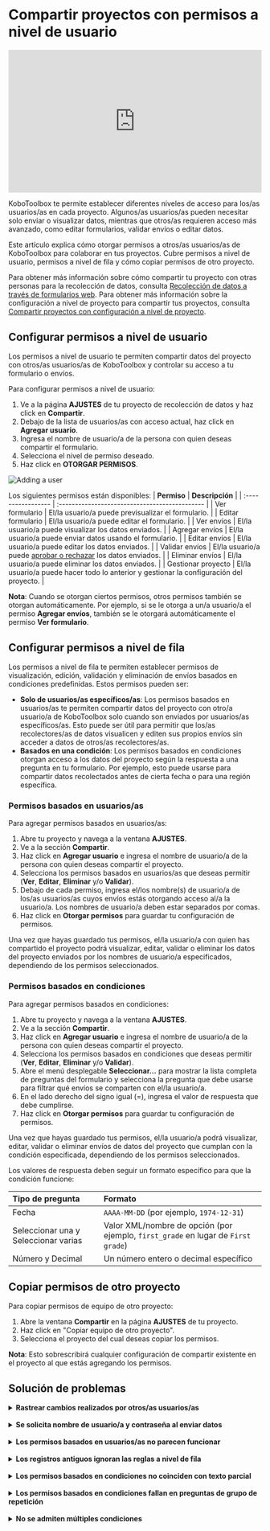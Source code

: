 # Compartir proyectos con permisos a nivel de usuario

<iframe src="https://www.youtube.com/embed/WnCNuxgaMoQ?si=bktZdlug2uBKUyzq" style="width: 100%; aspect-ratio: 16 / 9; height: auto; border: 0;" title="YouTube video player" frameborder="0" allow="accelerometer; autoplay; clipboard-write; encrypted-media; gyroscope; picture-in-picture; web-share" allowfullscreen></iframe>

KoboToolbox te permite establecer diferentes niveles de acceso para los/as usuarios/as en cada proyecto. Algunos/as usuarios/as pueden necesitar solo enviar o visualizar datos, mientras que otros/as requieren acceso más avanzado, como editar formularios, validar envíos o editar datos.

Este artículo explica cómo otorgar permisos a otros/as usuarios/as de KoboToolbox para colaborar en tus proyectos. Cubre permisos a nivel de usuario, permisos a nivel de fila y cómo copiar permisos de otro proyecto.

<p class="note">
Para obtener más información sobre cómo compartir tu proyecto con otras personas para la recolección de datos, consulta <a href="https://support.kobotoolbox.org/data_through_webforms.html">Recolección de datos a través de formularios web</a>. Para obtener más información sobre la configuración a nivel de proyecto para compartir tus proyectos, consulta <a href="https://support.kobotoolbox.org/project_sharing_settings.html">Compartir proyectos con configuración a nivel de proyecto</a>.
</p>

## Configurar permisos a nivel de usuario

Los permisos a nivel de usuario te permiten compartir datos del proyecto con otros/as usuarios/as de KoboToolbox y controlar su acceso a tu formulario o envíos.

Para configurar permisos a nivel de usuario:
1. Ve a la página **AJUSTES** de tu proyecto de recolección de datos y haz click en **Compartir**.
2. Debajo de la lista de usuarios/as con acceso actual, haz click en **Agregar usuario**.
3. Ingresa el nombre de usuario/a de la persona con quien deseas compartir el formulario.
4. Selecciona el nivel de permiso deseado.
5. Haz click en **OTORGAR PERMISOS**.

![Adding a user](images/managing_permissions/add_user.png)

Los siguientes permisos están disponibles:
| **Permiso**    | **Descripción**                                |
| :----------------- | :--------------------------------------------- |
| Ver formulario               | El/la usuario/a puede previsualizar el formulario.                                  |
| Editar formulario      | El/la usuario/a puede editar el formulario.                                  |
| Ver envíos           | El/la usuario/a puede visualizar los datos enviados.           |
| Agregar envíos           | El/la usuario/a puede enviar datos usando el formulario.         |
| Editar envíos         | El/la usuario/a puede editar los datos enviados.           |
| Validar envíos | El/la usuario/a puede [aprobar o rechazar](https://support.kobotoolbox.org/record_validation.html) los datos enviados. |
| Eliminar envíos         | El/la usuario/a puede eliminar los datos enviados.        |
| Gestionar proyecto      | El/la usuario/a puede hacer todo lo anterior y gestionar la configuración del proyecto.                  |

<p class="note">
<strong>Nota</strong>: Cuando se otorgan ciertos permisos, otros permisos también se otorgan automáticamente. Por ejemplo, si se le otorga a un/a usuario/a el permiso <strong>Agregar envíos</strong>, también se le otorgará automáticamente el permiso <strong>Ver formulario</strong>.
</p>

## Configurar permisos a nivel de fila

Los permisos a nivel de fila te permiten establecer permisos de visualización, edición, validación y eliminación de envíos basados en condiciones predefinidas. Estos permisos pueden ser:

- **Solo de usuarios/as específicos/as**: Los permisos basados en usuarios/as te permiten compartir datos del proyecto con otro/a usuario/a de KoboToolbox solo cuando son enviados por usuarios/as específicos/as. Esto puede ser útil para permitir que los/as recolectores/as de datos visualicen y editen sus propios envíos sin acceder a datos de otros/as recolectores/as.
- **Basados en una condición**: Los permisos basados en condiciones otorgan acceso a los datos del proyecto según la respuesta a una pregunta en tu formulario. Por ejemplo, esto puede usarse para compartir datos recolectados antes de cierta fecha o para una región específica.

### Permisos basados en usuarios/as

Para agregar permisos basados en usuarios/as:

1. Abre tu proyecto y navega a la ventana **AJUSTES**.
2. Ve a la sección **Compartir**.
3. Haz click en **Agregar usuario** e ingresa el nombre de usuario/a de la persona con quien deseas compartir el proyecto.
4. Selecciona los permisos basados en usuarios/as que deseas permitir (**Ver**, **Editar**, **Eliminar** y/o **Validar**).
5. Debajo de cada permiso, ingresa el/los nombre(s) de usuario/a de los/as usuarios/as cuyos envíos estás otorgando acceso al/a la usuario/a. Los nombres de usuario/a deben estar separados por comas.
6. Haz click en **Otorgar permisos** para guardar tu configuración de permisos.

Una vez que hayas guardado tus permisos, el/la usuario/a con quien has compartido el proyecto podrá visualizar, editar, validar o eliminar los datos del proyecto enviados por los nombres de usuario/a especificados, dependiendo de los permisos seleccionados.

### Permisos basados en condiciones

Para agregar permisos basados en condiciones:

1. Abre tu proyecto y navega a la ventana **AJUSTES**.
2. Ve a la sección **Compartir**.
3. Haz click en **Agregar usuario** e ingresa el nombre de usuario/a de la persona con quien deseas compartir el proyecto.
4. Selecciona los permisos basados en condiciones que deseas permitir (**Ver**, **Editar**, **Eliminar** y/o **Validar**).
5. Abre el menú desplegable **Seleccionar…** para mostrar la lista completa de preguntas del formulario y selecciona la pregunta que debe usarse para filtrar qué envíos se comparten con el/la usuario/a.
6. En el lado derecho del signo igual (=), ingresa el valor de respuesta que debe cumplirse.
7. Haz click en **Otorgar permisos** para guardar tu configuración de permisos.
   
Una vez que hayas guardado tus permisos, el/la usuario/a podrá visualizar, editar, validar o eliminar envíos de datos del proyecto que cumplan con la condición especificada, dependiendo de los permisos seleccionados.

Los valores de respuesta deben seguir un formato específico para que la condición funcione:

| **Tipo de pregunta**    | **Formato**                                |
| :----------------- | :--------------------------------------------- |
| Fecha               | <code>AAAA-MM-DD</code> (por ejemplo, <code>1974-12-31</code>)                                  |
| Seleccionar una y Seleccionar varias      | Valor XML/nombre de opción (por ejemplo, <code>first_grade</code> en lugar de <code>First grade</code>)                                   |
| Número y Decimal           | Un número entero o decimal específico            |

## Copiar permisos de otro proyecto

Para copiar permisos de equipo de otro proyecto:

1. Abre la ventana **Compartir** en la página **AJUSTES** de tu proyecto.
2. Haz click en "Copiar equipo de otro proyecto".
3. Selecciona el proyecto del cual deseas copiar los permisos.

<p class="note">
<strong>Nota</strong>: Esto sobrescribirá cualquier configuración de compartir existente en el proyecto al que estás agregando los permisos.
</p>

## Solución de problemas

<details>
<summary><strong>Rastrear cambios realizados por otros/as usuarios/as</strong></summary>
KoboToolbox mantiene <a href="https://support.kobotoolbox.org/activity_logs.html">Registros de actividad</a> que muestran una línea de tiempo completa de las acciones de la cuenta y del proyecto. Los <strong>Registros de historial del proyecto</strong> registran cada modificación dentro de un proyecto—cargas, ediciones, eliminaciones y envíos—para que puedas rastrear cambios, asignar responsabilidad e identificar cuándo comenzaron los problemas.
</details>
<br>
<details>
<summary><strong>Se solicita nombre de usuario/a y contraseña al enviar datos</strong></summary>
Si aparece una ventana emergente de inicio de sesión cuando intentas enviar, el proyecto está configurado para <a href="https://support.kobotoolbox.org/project_sharing_settings.html">requerir autenticación</a> para la recolección de datos. En este caso, solo puedes enviar datos si tu cuenta tiene el permiso Agregar envíos. Ingresa tu nombre de usuario/a y contraseña de KoboToolbox para continuar.
</details>
<br>
<details>
<summary><strong>Los permisos basados en usuarios/as no parecen funcionar</strong></summary>
Los permisos basados en usuarios/as se aplican solo cuando <a href="https://support.kobotoolbox.org/project_sharing_settings.html">se requiere autenticación</a> y cada envío lleva un nombre de usuario/a. Abre la ventana <strong>FORMULARIO</strong> del proyecto y desactiva "Permitir envíos a este formulario sin nombre de usuario/a y contraseña" en <strong>Recolectar datos</strong>.
</details>
<br>
<details>
<summary><strong>Los registros antiguos ignoran las reglas a nivel de fila</strong></summary>
Los envíos realizados antes de que <a href="https://support.kobotoolbox.org/project_sharing_settings.html">se requiriera autenticación</a> pueden no tener un nombre de usuario/a adjunto, por lo que las reglas basadas en usuarios/as no pueden filtrarlos.
</details>
<br>
<details>
<summary><strong>Los permisos basados en condiciones no coinciden con texto parcial</strong></summary>
El filtro debe incluir el valor de respuesta exacto. Por ejemplo, filtrar por <code>developer</code> no coincidirá con <code>software_developer</code>. Escribe el valor completo que esperas, o ajusta tu formulario para que se capture el valor exacto.
</details>
<br>
<details>
<summary><strong>Los permisos basados en condiciones fallan en preguntas de grupo de repetición</strong></summary>
Los filtros no pueden buscar dentro de un grupo de repetición porque un envío puede contener varias respuestas diferentes. Si necesitas esto, consulta la publicación del Foro de la comunidad <a href="https://community.kobotoolbox.org/t/condition-based-permissions-from-a-repeat-group-value/59449">Permisos basados en condiciones usando un valor de grupo de repetición</a> para una solución alternativa con hoja de cálculo.
</details>
<br>
<details>
<summary><strong>No se admiten múltiples condiciones</strong></summary>
Los permisos basados en condiciones aceptan solo una condición. Si necesitas establecer permisos basados en múltiples condiciones, considera crear un cálculo basado en condiciones en tu formulario que produzca un solo valor para filtrar.
</details>